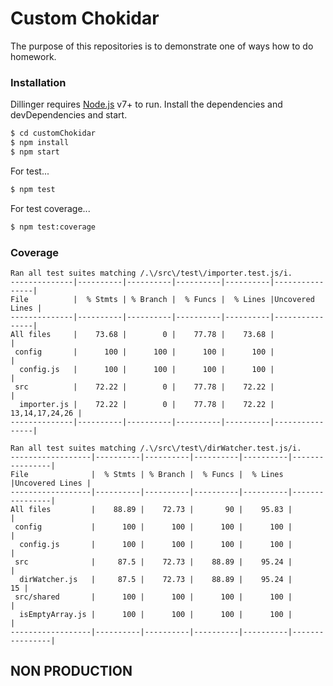 # Custom Chokidar
The purpose of this repositories is to demonstrate one of ways how to do homework.

### Installation
Dillinger requires [Node.js](https://nodejs.org/) v7+ to run.
Install the dependencies and devDependencies and start.

```sh
$ cd customChokidar
$ npm install
$ npm start
```

For test...

```sh
$ npm test
```

For test coverage...

```sh
$ npm test:coverage
```

### Coverage
```
Ran all test suites matching /.\/src\/test\/importer.test.js/i.
--------------|----------|----------|----------|----------|----------------|
File          |  % Stmts | % Branch |  % Funcs |  % Lines |Uncovered Lines |
--------------|----------|----------|----------|----------|----------------|
All files     |    73.68 |        0 |    77.78 |    73.68 |                |
 config       |      100 |      100 |      100 |      100 |                |
  config.js   |      100 |      100 |      100 |      100 |                |
 src          |    72.22 |        0 |    77.78 |    72.22 |                |
  importer.js |    72.22 |        0 |    77.78 |    72.22 | 13,14,17,24,26 |
--------------|----------|----------|----------|----------|----------------|

Ran all test suites matching /.\/src\/test\/dirWatcher.test.js/i.
------------------|----------|----------|----------|----------|----------------|
File              |  % Stmts | % Branch |  % Funcs |  % Lines |Uncovered Lines |
------------------|----------|----------|----------|----------|----------------|
All files         |    88.89 |    72.73 |       90 |    95.83 |                |
 config           |      100 |      100 |      100 |      100 |                |
  config.js       |      100 |      100 |      100 |      100 |                |
 src              |     87.5 |    72.73 |    88.89 |    95.24 |                |
  dirWatcher.js   |     87.5 |    72.73 |    88.89 |    95.24 |             15 |
 src/shared       |      100 |      100 |      100 |      100 |                |
  isEmptyArray.js |      100 |      100 |      100 |      100 |                |
------------------|----------|----------|----------|----------|----------------|
```

## NON PRODUCTION

